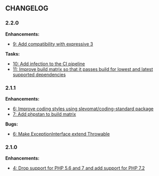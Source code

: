 ## CHANGELOG

### 2.2.0

**Enhancements:**

* [9: Add compatibility with expressive 3](https://github.com/acelaya/ze-content-based-error-handler/issues/9)

**Tasks:**

* [10: Add infection to the CI pipeline](https://github.com/acelaya/ze-content-based-error-handler/issues/10)
* [11: Improve build matrix so that it passes build for lowest and latest supported dependencies](https://github.com/acelaya/ze-content-based-error-handler/issues/11)

### 2.1.1

**Enhancements:**

* [6: Improve coding styles using slevomat/coding-standard package](https://github.com/acelaya/ze-content-based-error-handler/issues/6)
* [7: Add phpstan to build matrix](https://github.com/acelaya/ze-content-based-error-handler/issues/7)

**Bugs:**

* [6: Make ExceptionInterface extend Throwable ](https://github.com/acelaya/ze-content-based-error-handler/issues/6)

### 2.1.0

**Enhancements:**

* [4: Drop support for PHP 5.6 and 7 and add support for PHP 7.2](https://github.com/acelaya/ze-content-based-error-handler/issues/4)
